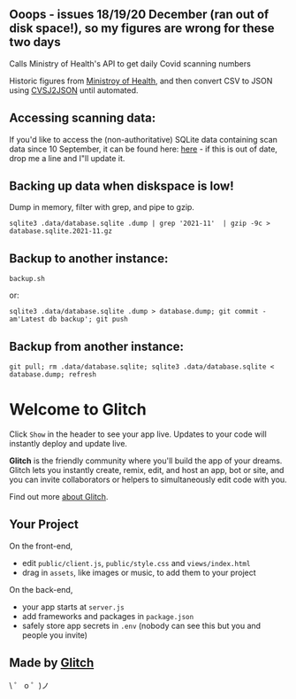 ## Ooops - issues 18/19/20 December (ran out of disk space!), so my figures are wrong for these two days



Calls Ministry of Health's API to get daily Covid scanning numbers

Historic figures from [Ministroy of Health](https://www.health.govt.nz/our-work/diseases-and-conditions/covid-19-novel-coronavirus/covid-19-data-and-statistics/covid-19-nz-covid-tracer-app-data),
and then convert CSV to JSON using [CVSJ2JSON](https://csvjson.com/csv2json) until automated.

## Accessing scanning data:

If you'd like to access the (non-authoritative) SQLite data containing scan data since 10 September, it can be found here:
[here](https://github.com/leighghunt/nz-covid-scan-data-backups/tree/main/backup) - if this is out of date, drop me a line and I"ll update it.

## Backing up data when diskspace is low!

Dump in memory, filter with grep, and pipe to gzip.
```
sqlite3 .data/database.sqlite .dump | grep '2021-11'  | gzip -9c > database.sqlite.2021-11.gz
```

## Backup to another instance:

```
backup.sh

```

or:

```
sqlite3 .data/database.sqlite .dump > database.dump; git commit -am'Latest db backup'; git push
```

## Backup from another instance:

`git pull; rm .data/database.sqlite; sqlite3 .data/database.sqlite < database.dump; refresh`

# Welcome to Glitch

Click `Show` in the header to see your app live. Updates to your code will instantly deploy and update live.

**Glitch** is the friendly community where you'll build the app of your dreams. Glitch lets you instantly create, remix, edit, and host an app, bot or site, and you can invite collaborators or helpers to simultaneously edit code with you.

Find out more [about Glitch](https://glitch.com/about).

## Your Project

On the front-end,

- edit `public/client.js`, `public/style.css` and `views/index.html`
- drag in `assets`, like images or music, to add them to your project

On the back-end,

- your app starts at `server.js`
- add frameworks and packages in `package.json`
- safely store app secrets in `.env` (nobody can see this but you and people you invite)

## Made by [Glitch](https://glitch.com/)

\ ゜ o ゜)ノ
